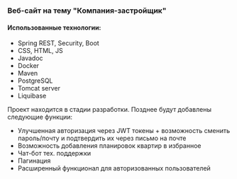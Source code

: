 ### Веб-сайт на тему "Компания-застройщик"
#### Использованные технологии:
- Spring REST, Security, Boot
- CSS, HTML, JS
- Javadoc
- Docker
- Maven
- PostgreSQL
- Tomcat server
- Liquibase

Проект находится в стадии разработки. Позднее будут добавлены следующие функции:

- Улучшенная авторизация через JWT токены + возможность сменить пароль/почту и подтвердить их через письмо на почте
- Возможность добавления планировок квартир в избранное
- Чат-бот тех. поддержки
- Пагинация
- Расширенный функционал для авторизованных пользователей
